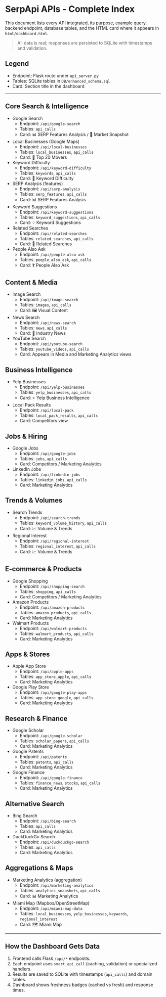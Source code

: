 # SerpApi APIs - Complete Index

This document lists every API integrated, its purpose, example query, backend endpoint, database tables, and the HTML card where it appears in `html/dashboard.html`.

> All data is real; responses are persisted to SQLite with timestamps and validation.

## Legend
- Endpoint: Flask route under `api_server.py`
- Tables: SQLite tables in `DB/enhanced_schema.sql`
- Card: Section title in the dashboard

---

## Core Search & Intelligence
- Google Search
  - Endpoint: `/api/google-search`
  - Tables: `api_calls`
  - Card: 📊 SERP Features Analysis / 🎯 Market Snapshot
- Local Businesses (Google Maps)
  - Endpoint: `/api/local-businesses`
  - Tables: `local_businesses`, `api_calls`
  - Card: 🏢 Top 20 Movers
- Keyword Difficulty
  - Endpoint: `/api/keyword-difficulty`
  - Tables: `keywords`, `api_calls`
  - Card: 🎯 Keyword Difficulty
- SERP Analysis (features)
  - Endpoint: `/api/serp-analysis`
  - Tables: `serp_features`, `api_calls`
  - Card: 📊 SERP Features Analysis
- Keyword Suggestions
  - Endpoint: `/api/keyword-suggestions`
  - Tables: `keyword_suggestions`, `api_calls`
  - Card: 💡 Keyword Suggestions
- Related Searches
  - Endpoint: `/api/related-searches`
  - Tables: `related_searches`, `api_calls`
  - Card: 🔗 Related Searches
- People Also Ask
  - Endpoint: `/api/people-also-ask`
  - Tables: `people_also_ask`, `api_calls`
  - Card: ❓ People Also Ask

## Content & Media
- Image Search
  - Endpoint: `/api/image-search`
  - Tables: `images`, `api_calls`
  - Card: 🖼️ Visual Content
- News Search
  - Endpoint: `/api/news-search`
  - Tables: `news`, `api_calls`
  - Card: 📰 Industry News
- YouTube Search
  - Endpoint: `/api/youtube-search`
  - Tables: `youtube_videos`, `api_calls`
  - Card: Appears in Media and Marketing Analytics views

## Business Intelligence
- Yelp Businesses
  - Endpoint: `/api/yelp-businesses`
  - Tables: `yelp_businesses`, `api_calls`
  - Card: ⭐ Yelp Business Intelligence
- Local Pack Results
  - Endpoint: `/api/local-pack`
  - Tables: `local_pack_results`, `api_calls`
  - Card: Competitors view

## Jobs & Hiring
- Google Jobs
  - Endpoint: `/api/google-jobs`
  - Tables: `jobs`, `api_calls`
  - Card: Competitors / Marketing Analytics
- LinkedIn Jobs
  - Endpoint: `/api/linkedin-jobs`
  - Tables: `linkedin_jobs`, `api_calls`
  - Card: Marketing Analytics

## Trends & Volumes
- Search Trends
  - Endpoint: `/api/search-trends`
  - Tables: `keyword_volume_history`, `api_calls`
  - Card: 📈 Volume & Trends
- Regional Interest
  - Endpoint: `/api/regional-interest`
  - Tables: `regional_interest`, `api_calls`
  - Card: 📈 Volume & Trends

## E‑commerce & Products
- Google Shopping
  - Endpoint: `/api/shopping-search`
  - Tables: `shopping`, `api_calls`
  - Card: Competitors / Marketing Analytics
- Amazon Products
  - Endpoint: `/api/amazon-products`
  - Tables: `amazon_products`, `api_calls`
  - Card: Marketing Analytics
- Walmart Products
  - Endpoint: `/api/walmart-products`
  - Tables: `walmart_products`, `api_calls`
  - Card: Marketing Analytics

## Apps & Stores
- Apple App Store
  - Endpoint: `/api/apple-apps`
  - Tables: `app_store_apple`, `api_calls`
  - Card: Marketing Analytics
- Google Play Store
  - Endpoint: `/api/google-play-apps`
  - Tables: `app_store_google`, `api_calls`
  - Card: Marketing Analytics

## Research & Finance
- Google Scholar
  - Endpoint: `/api/google-scholar`
  - Tables: `scholar_papers`, `api_calls`
  - Card: Marketing Analytics
- Google Patents
  - Endpoint: `/api/patents`
  - Tables: `patents`, `api_calls`
  - Card: Marketing Analytics
- Google Finance
  - Endpoint: `/api/google-finance`
  - Tables: `finance_news`, `stocks`, `api_calls`
  - Card: Marketing Analytics

## Alternative Search
- Bing Search
  - Endpoint: `/api/bing-search`
  - Tables: `api_calls`
  - Card: Marketing Analytics
- DuckDuckGo Search
  - Endpoint: `/api/duckduckgo-search`
  - Tables: `api_calls`
  - Card: Marketing Analytics

## Aggregations & Maps
- Marketing Analytics (aggregation)
  - Endpoint: `/api/marketing-analytics`
  - Tables: `analytics_snapshots`, `api_calls`
  - Card: 📊 Marketing Analytics
- Miami Map (Mapbox/OpenStreetMap)
  - Endpoint: `/api/miami-map-data`
  - Tables: `local_businesses`, `yelp_businesses`, `keywords`, `regional_interest`
  - Card: 🗺️ Miami Map

---

## How the Dashboard Gets Data
1. Frontend calls Flask `/api/*` endpoints.
2. Each endpoint uses `smart_api_call` (caching, validation) or specialized handlers.
3. Results are saved to SQLite with timestamps (`api_calls`) and domain tables.
4. Dashboard shows freshness badges (cached vs fresh) and response times.

